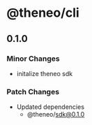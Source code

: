 # @theneo/cli

## 0.1.0

### Minor Changes

- initalize theneo sdk

### Patch Changes

- Updated dependencies
  - @theneo/sdk@0.1.0
